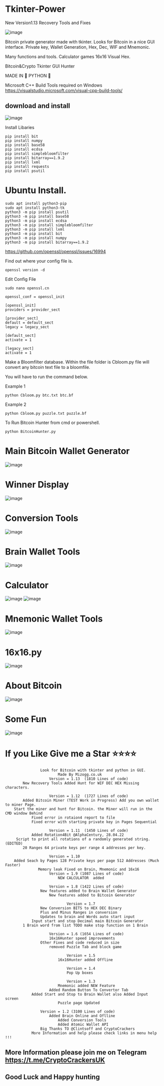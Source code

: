 # Tkinter-Power

New Version1.13 Recovery Tools and Fixes

![image](https://user-images.githubusercontent.com/88630056/206264660-a0d4ab62-a4e8-4543-960a-92388a226cb9.png)

Bitcoin private generator made with tkinter. Looks for Bitcoin in a nice GUI interface. Private key, Wallet Generation, Hex, Dec, WIF and Mnemonic.

Many functions and tools. Calculator games 16x16 Visual Hex.

Bitcoin&amp;Crypto  Tkinter  GUI Hunter

MADE IN 🐍 PYTHON 🐍

Microsoft C++ Build Tools required on Windows 
https://visualstudio.microsoft.com/visual-cpp-build-tools/

## download and install 

![image](https://user-images.githubusercontent.com/88630056/200416296-e268a869-5353-432e-b572-82ef66400f97.png)



Install Libaries
```
pip install bit
pip install numpy
pip install base58
pip install ecdsa
pip install simplebloomfilter
pip install bitarray==1.9.2
pip install lxml
pip install requests
pip install psutil
```

# Ubuntu Install.
```
sudo apt install python3-pip
sudo apt install python3-tk
python3 -m pip install psutil
python3 -m pip install base58
python3 -m pip install ecdsa
python3 -m pip install simplebloomfilter
python3 -m pip install lxml
python3 -m pip install bit
python3 -m pip install numpy
python3 -m pip install bitarray==1.9.2
```
https://github.com/openssl/openssl/issues/16994

Find out where your config file is.
```
openssl version -d
```
Edit Config File
```
sudo nano openssl.cn
```
```
openssl_conf = openssl_init

[openssl_init]
providers = provider_sect

[provider_sect]
default = default_sect
legacy = legacy_sect

[default_sect]
activate = 1

[legacy_sect]
activate = 1
```

Make a Bloomfilter database. Within the file folder is Cbloom.py file will convert any bitcoin text file to a bloomfile.

You will have to run the command below.

Example 1
```
python Cbloom.py btc.txt btc.bf
```
Example 2
```
python Cbloom.py puzzle.txt puzzle.bf
```

To Run Bitcoin Hunter from cmd or powershell.
```
python BitcoinHunter.py
```
# Main Bitcoin Wallet Generator
![image](https://user-images.githubusercontent.com/88630056/200955464-b13f1ed0-8a0b-4811-a0f4-75090894b31d.png)

# Winner  Display
![image](https://user-images.githubusercontent.com/88630056/200414842-a319d22e-6eca-4d97-bfd8-82183a7450de.png)

# Conversion Tools
![image](https://user-images.githubusercontent.com/88630056/200415114-372d0afe-79c8-4115-b33d-b08c69a2ead8.png)

# Brain Wallet Tools
![image](https://user-images.githubusercontent.com/88630056/200415184-4a4a14fe-f501-48ce-83d0-9be41599ee13.png)

# Calculator 
![image](https://user-images.githubusercontent.com/88630056/202923069-e10bb97f-ea69-49d7-bb58-a28fe9187d1d.png)
![image](https://user-images.githubusercontent.com/88630056/202923127-1c86de05-d590-4cf9-81b3-d504472c7a18.png)

# Mnemonic Wallet Tools
![image](https://user-images.githubusercontent.com/88630056/200415271-29d7d26e-749d-4ee2-b57a-6f0d659ed7e7.png)

# 16x16.py
![image](https://user-images.githubusercontent.com/88630056/200955807-dd817c76-3ccf-434a-ba1c-e3e2f8b603e1.png)

# About Bitcoin
![image](https://user-images.githubusercontent.com/88630056/200415376-bc5d01ce-cf64-403b-aac8-da131a965eb6.png)

# Some Fun 
![image](https://user-images.githubusercontent.com/88630056/200417289-851ae053-d838-4e1b-807c-f3714cb9a677.png)

# If you Like Give me a Star ⭐⭐⭐⭐

```
                Look for Bitcoin with tkinter and python in GUI.
                        Made By Mizogg.co.uk
                    Version = 1.13  (1810 Lines of code)
        New Recovery Tools Added Hunt for WIF DEC HEX Missing characters.
            
                    Version = 1.12  (1727 Lines of code) 
        Added Bitcoin Miner (TEST Work in Progress) Add you own wallet to miner Page.
    Start the miner and hunt for Bitcoin. the Miner will run in the CMD window Behind
            Fixed error in rotaion4 report to file
            Fixed error with starting private key in Pages Sequential
            
                    Version = 1.11  (1450 Lines of code) 
            Added Rotation4Bit @AlphaCentury, 28.04.22 
     Script to print all rotations of a randomly generated string.(EDITED)
        20 Ranges 64 private keys per range 4 addresses per key.
                        
                    Version = 1.10
    Added Seach by Pages 128 Private keys per page 512 Addresses (Much Faster)
               Memory leak Fixed on Brain, Mnemonic and 16x16
                    Version = 1.9 (1087 Lines of code)
                        NEW CALCULATOR  added 
                    
                    Version = 1.8 (1422 Lines of code) 
                New features added to Brain Wallet Generator
                    New features added to Bitcoin Generator

                            Version = 1.7
                New Conversion BITS to HEX DEC Binary
                Plus and Minus Ranges in conversion
                Updates to brain and Words auto start input
            Input start and stop Decimal main Bitcoin Generator
        1 Brain word from list TODO make stop function on 1 Brain

                    Version = 1.6 (1654 Lines of code) 
                    16x16Hunter speed improvements
                Other Fixes and code reduced in size
                    removed Puzzle Tab and block game
                        
                            Version = 1.5
                        16x16Hunter added Offline

                            Version = 1.4
                            Pop Up boxes

                            Version = 1.3
                        Mnemonic added NEW Feature
                    Added Random Button To Convertor Tab
            Added Start and Stop to Brain Wallet also Added Input screen
                        Puzzle page Updated

                Version = 1.2 (3100 Lines of code) 
                    Added Brain Online and Oflline
                        Added Conversion Tools
                        Added Atomic Wallet API
                Big Thanks TO @Clintsoff and CryptoCrackers
            More Information and help please check links in menu help !!!
```

## More Information please join me on Telegram https://t.me/CryptoCrackersUK

## Good Luck and Happy hunting 
